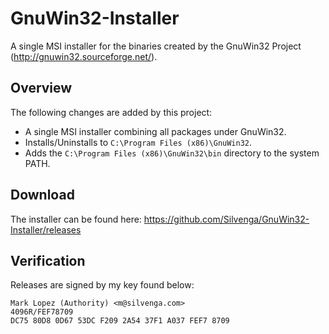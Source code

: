 # GnuWin32-Installer

A single MSI installer for the binaries created by the GnuWin32 Project (http://gnuwin32.sourceforge.net/). 

## Overview

The following changes are added by this project:
- A single MSI installer combining all packages under GnuWin32.
- Installs/Uninstalls to `C:\Program Files (x86)\GnuWin32`.
- Adds the `C:\Program Files (x86)\GnuWin32\bin` directory to the system PATH.

## Download

The installer can be found here: https://github.com/Silvenga/GnuWin32-Installer/releases

## Verification

Releases are signed by my key found below:

```
Mark Lopez (Authority) <m@silvenga.com>
4096R/FEF78709
DC75 80D8 0D67 53DC F209 2A54 37F1 A037 FEF7 8709
```